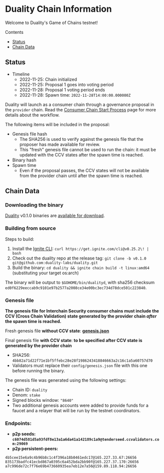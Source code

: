 # Duality Chain Information
Welcome to Duality's Game of Chains testnet!

Contents

* [Status](#status)
* [Chain Data](#chain-data)

## Status

* Timeline
  * 2022-11-25: Chain initialized
  * 2022-11-25: Proposal 1 goes into voting period
  * 2022-11-28: Proposal 1 voting period ends
  * 2022-11-28: Spawn time: `2022-11-28T14:00:00.000000Z`


Duality will launch as a consumer chain through a governance proposal in the `provider` chain. Read the [Consumer Chain Start Process](https://github.com/hyphacoop/ics-testnets/blob/main/docs/Consumer-Chain-Start-Process.md#consumer-chain-start-process) page for more details about the workflow.

The following items will be included in the proposal:
* Genesis file hash
  * The SHA256 is used to verify against the genesis file that the proposer has made available for review.
  * This "fresh" genesis file cannot be used to run the chain: it must be updated with the CCV states after the spawn time is reached.
* Binary hash
* Spawn time
  * Even if the proposal passes, the CCV states will not be available from the provider chain until after the spawn time is reached.

## Chain Data

### Downloading the binary

[Duality](https://github.com/duality-labs/duality) v0.1.0 binaries are [available for download](https://github.com/duality-labs/duality/releases/tag/v0.1.0).

### Building from source

Steps to build:
1. Install the [Ignite CLI](https://docs.ignite.com/guide/install): `curl https://get.ignite.com/cli@v0.25.2\! | bash`
2. Check out the duality repo at the release tag: `git clone -b v0.1.0 git@github.com:duality-labs/duality.git`
3. Build the binary: `cd duality && ignite chain build -t linux:amd64` (substituting your target os:arch)

The binary will be output to `$GOHOME/bin/dualityd`, with sha256 checksum `ed0f6229eeccab9c9101e97b2577a2008ce34e00bc3ec734d78dce501c223840`.

### Genesis file

**The genesis file for Interchain Security consumer chains must include the CCV (Cross Chain Validation) state generated by the provider chain _after_ the spawn time is reached.**

Fresh genesis file **without CCV state**: **[genesis.json](genesis.json)**

Final genesis file **with CCV state**: **to be specified after CCV state is generated by the provider chain**
- SHA256: `4bb82a71d22f71e1bf5ffebc28e28f1986243418846663a2c16c1a5a60757d70`
- Validators must replace their `config/genesis.json` file with this one before running the binary.

The genesis file was generated using the following settings:

* Chain ID: `duality`
* Denom: `stake`
* Signed blocks window: `"8640"`
* Two additional genesis accounts were added to provide funds for a faucet and a relayer that will be run by the testnet coordinators.

### Endpoints:

* **p2p seeds: `c6074d581d5a93fdf8e13a1a6da41a142189c1a9@tenderseed.ccvalidators.com:29069`**
* **p2p persistent-peers:**
```
4b5cee15e6a9c4b96b8c1c4f396a18b0461edc17@165.227.33.67:26656
835173badfc41ecbd867a0395c6a452bda2bb90f@165.227.37.170:26656
a7c996de72c7f76e69b473660935ea7eb12e7a56@159.89.118.94:26656

